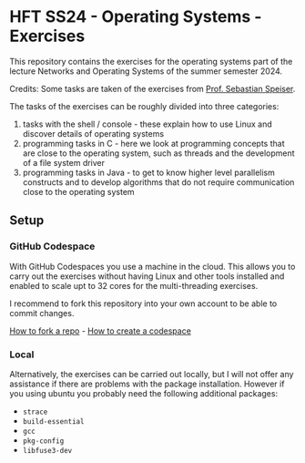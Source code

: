 # HFT SS24 - Operating Systems - Exercises
This repository contains the exercises for the operating systems part of the lecture Networks and Operating Systems of the summer semester 2024.

Credits: Some tasks are taken of the exercises from [Prof. Sebastian Speiser](https://www.hft-stuttgart.de/p/sebastian-speiser).

The tasks of the exercises can be roughly divided into three categories:
1. tasks with the shell / console - these explain how to use Linux and discover details of operating systems
2. programming tasks in C - here we look at programming concepts that are close to the operating system, such as threads and the development of a file system driver
3. programming tasks in Java - to get to know higher level parallelism constructs and to develop algorithms that do not require communication close to the operating system

## Setup
### GitHub Codespace
With GitHub Codespaces you use a machine in the cloud. This allows you to carry out the exercises without having Linux and other tools installed and enabled to scale upt to 32 cores for the multi-threading exercises. 

I recommend to fork this repository into your own account to be able to commit changes. 

[How to fork a repo](https://docs.github.com/en/pull-requests/collaborating-with-pull-requests/working-with-forks/fork-a-repo) - 
[How to create a codespace](https://docs.github.com/en/codespaces/developing-in-a-codespace/creating-a-codespace-for-a-repository?tool=webui)


### Local
Alternatively, the exercises can be carried out locally, but I will not offer any assistance if there are problems with the package installation.
However if you using ubuntu you probably need the following additional packages:
* `strace`
* `build-essential`
* `gcc`
* `pkg-config`
* `libfuse3-dev`
